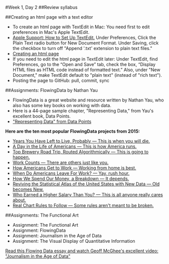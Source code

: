 #Week 1, Day 2
##Review syllabus

##Creating an html page with a text editor

- To create an html page with TextEdit in Mac: You need first to edit preferences in Mac's Apple TextEdit.
- <a href="https://support.apple.com/kb/ta20406?locale=en_US">Apple Support: How to Set Up TextEdit.</a> Under Preferences, Click the Plain Text radio button for New Document Format. Under Saving, click the checkbox to turn off "Append '.txt' extension to plain text files."
- [Creating an html page](http://www.w3schools.com/html/html_intro.asp)
- If you need to edit the html page in TextEdit later: Under TextEdit, find Preferences, go to the “Open and Save” tab, check the box, “Display HTML files as HTML code instead of formatted text.” Also, under "New Document," make TextEdit default to "plain text" (instead of "rich text").
- Posting the page to GitHub: pull, commit, sync

##Assignments: FlowingData by Nathan Yau

- FlowingData is a great website and resource written by Nathan Yau, who also has some key books on working with data.
- Here is a 44-page sample chapter, "Representing Data," from Yau's excellent book, Data Points.
- ["Representing Data" from Data Points](https://drive.google.com/open?id=0B0fVXql3uCOpcXdONzBsUE1qcmc)

<b>Here are the ten most popular FlowingData projects from 2015:</b>

- [Years You Have Left to Live, Probably — This is when you will die.](http://flowingdata.us2.list-manage.com/track/click?u=f538bce868aac1144d248c0bc&id=e5462d235c&e=e0ec3e51d7)
- [A Day in the Life of Americans — This is how America runs.](http://flowingdata.us2.list-manage1.com/track/click?u=f538bce868aac1144d248c0bc&id=f756dac65b&e=e0ec3e51d7)
- [Top Brewery Road Trip, Routed Algorithmically — This is going to happen.](http://flowingdata.us2.list-manage.com/track/click?u=f538bce868aac1144d248c0bc&id=52be71e088&e=e0ec3e51d7)
- [Work Counts — There are others just like you.](http://flowingdata.us2.list-manage.com/track/click?u=f538bce868aac1144d248c0bc&id=7653f2c8fd&e=e0ec3e51d7)
- [How Americans Get to Work — Working from home is best.](http://flowingdata.us2.list-manage.com/track/click?u=f538bce868aac1144d248c0bc&id=e5bf5965a0&e=e0ec3e51d7)
- [When Do Americans Leave For Work? — Yay, rush hour.](http://flowingdata.us2.list-manage.com/track/click?u=f538bce868aac1144d248c0bc&id=c2215b595a&e=e0ec3e51d7)
- [How We Spend Our Money, a Breakdown — It depends.](http://flowingdata.us2.list-manage2.com/track/click?u=f538bce868aac1144d248c0bc&id=8777632ac5&e=e0ec3e51d7)
- [Reviving the Statistical Atlas of the United States with New Data — Old becomes New.](http://flowingdata.us2.list-manage.com/track/click?u=f538bce868aac1144d248c0bc&id=2e04d4a6a7&e=e0ec3e51d7)
- [Who Earned a Higher Salary Than You? — This is all anyone really cares about.](http://flowingdata.us2.list-manage.com/track/click?u=f538bce868aac1144d248c0bc&id=b4d7b0c9de&e=e0ec3e51d7)
- [Real Chart Rules to Follow — Some rules aren't meant to be broken.](http://flowingdata.us2.list-manage.com/track/click?u=f538bce868aac1144d248c0bc&id=873be0439b&e=e0ec3e51d7)

##Assignments: The Functional Art

- Assignment: The Functional Art
- Assignment: FlowingData
- Assignment: Journalism in the Age of Data
- Assignment: The Visual Display of Quantitative Information

[Read this Flowing Data essay and watch Geoff McGhee's excellent video: "Journalism in the Age of Data"](http://flowingdata.com/2010/09/27/journalism-in-the-age-of-data/)


